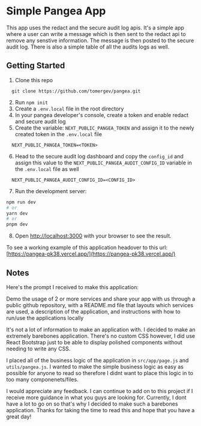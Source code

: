 # Simple Pangea App 

This app uses the redact and the secure audit log apis. It's a simple app where a user can write a message which is then sent to the redact api to remove any senstive information. The message is then posted to the secure audit log. There is also a simple table of all the audits logs as well.

## Getting Started

1. Clone this repo

```
  git clone https://github.com/tomergev/pangea.git  
```
2. Run `npm init`
3. Create a `.env.local` file in the root directory   
4. In your pangea developer's console, create a token and enable redact and secure audit log
5. Create the variable: `NEXT_PUBLIC_PANGEA_TOKEN` and assign it to the newly created token in the `.env.local` file  

```
  NEXT_PUBLIC_PANGEA_TOKEN=<TOKEN>
```
6. Head to the secure audit log dashboard and copy the `config_id` and assign this value to the `NEXT_PUBLIC_PANGEA_AUDIT_CONFIG_ID` variable in the `.env.local` file as well
```
  NEXT_PUBLIC_PANGEA_AUDIT_CONFIG_ID=<CONFIG_ID>
```

7. Run the development server:

```bash
npm run dev
# or
yarn dev
# or
pnpm dev
```
8. Open [http://localhost:3000](http://localhost:3000) with your browser to see the result.

To see a working example of this application headover to this url: [https://pangea-pk38.vercel.app/](https://pangea-pk38.vercel.app/)

## Notes

Here's the prompt I received to make this application: 

Demo the usage of 2 or more services and share your app with us through a public github repository, with a README.md file that layouts which services are used, a description of the application, and instructions with how to run/use the applications locally

It's not a lot of information to make an application with. I decided to make an extremely barebones application. There's no custom CSS however, I did use React Bootstrap just to be able to display polished components without needing to write any CSS. 

I placed all of the business logic of the application in `src/app/page.js` and `utils/pangea.js`. I wanted to make the simple business logic as easy as possible for anyone to read so therefore I didnt want to place this logic in to too many componenets/files. 

I would appreciate any feedback. I can continue to add on to this project if I receive more guidance in what you guys are looking for. Currently, I dont have a lot to go on so that's why I decided to make such a barebones application. Thanks for taking the time to read this and hope that you have a great day!  



